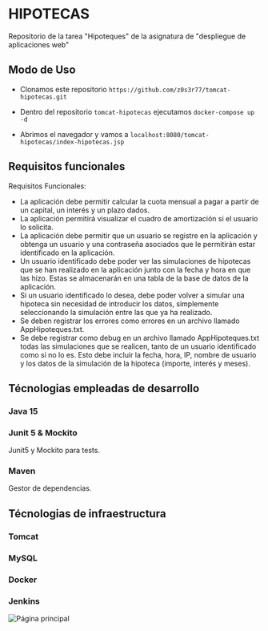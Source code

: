# HIPOTECAS

Repositorio de la tarea "Hipoteques" de la asignatura de "despliegue de aplicaciones web"

## Modo de Uso

- Clonamos este repositorio
  `https://github.com/z0s3r77/tomcat-hipotecas.git`
  
- Dentro del repositorio `tomcat-hipotecas` ejecutamos
  `docker-compose up -d`

- Abrimos el navegador y vamos a `localhost:8080/tomcat-hipotecas/index-hipotecas.jsp`


## Requisitos funcionales

Requisitos Funcionales:

- La aplicación debe permitir calcular la cuota mensual a pagar a partir de un capital, un interés y un plazo dados.
- La aplicación permitirá visualizar el cuadro de amortización si el usuario lo solicita.
- La aplicación debe permitir que un usuario se registre en la aplicación y obtenga un usuario y una contraseña asociados que le permitirán estar  identificado en la aplicación.
- Un usuario identificado debe poder ver las simulaciones de hipotecas que se han realizado en la aplicación junto con la fecha y hora en que las hizo. Estas se almacenarán en una tabla de la base de datos de la aplicación.
- Si un usuario identificado lo desea, debe poder volver a simular una hipoteca sin necesidad de introducir los datos, simplemente seleccionando la simulación entre las que ya ha realizado.
- Se deben registrar los errores como errores en un archivo llamado AppHipoteques.txt.
- Se debe registrar como debug en un archivo llamado AppHipoteques.txt todas las simulaciones que se realicen, tanto de un usuario identificado como si no lo es. Esto debe incluir la fecha, hora, IP, nombre de usuario y los datos de la simulación de la hipoteca (importe, interés y meses).

## Técnologias empleadas de desarrollo
### Java 15
### Junit 5 & Mockito
Junit5 y Mockito para tests.
### Maven
Gestor de dependencias.

## Técnologias de infraestructura
### Tomcat
### MySQL
### Docker
### Jenkins

![Página principal](https://github.com/z0s3r77/tomcat-hipotecas/assets/80277545/160076e5-7ac4-4af9-a577-640a8e39699b)



